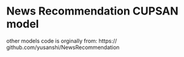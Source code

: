 # News Recommendation CUPSAN model

other models code is orginally from:
https:// github.com/yusanshi/NewsRecommendation

